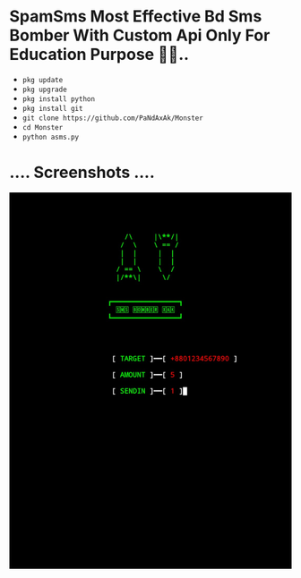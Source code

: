 # SpamSms Most Effective Bd Sms Bomber With Custom Api Only For Education Purpose 📨📨..

- `pkg update`
- `pkg upgrade`
- `pkg install python`
- `pkg install git`
- `git clone https://github.com/PaNdAxAk/Monster`
- `cd Monster`
- `python asms.py`


# .... Screenshots ....

![Githubstates](https://raw.githubusercontent.com/PaNdAxAk/Monster/main/IMG_20220703_134856.png)
